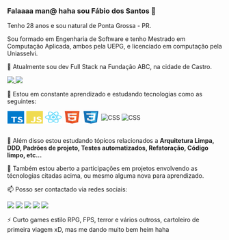 ### Falaaaa man@ haha sou Fábio dos Santos 👋

Tenho 28 anos e sou natural de Ponta Grossa - PR.

Sou formado em Engenharia de Software e tenho Mestrado em Computação Aplicada, ambos pela UEPG, e licenciado em computação pela Uniasselvi.

🔭 Atualmente sou dev Full Stack na Fundação ABC, na cidade de Castro.

<div>
  <a href="https://github.com/fabioods">
  <img height="180em" src="https://github-readme-stats.vercel.app/api?username=fabioods&show_icons=true&theme=dracula&include_all_commits=true&count_private=true"/>
  <img height="180em" src="https://github-readme-stats.vercel.app/api/top-langs/?username=fabioods&layout=compact&langs_count=7&theme=dracula"/>
  </a>
</div>
  
 🌱 Estou em constante aprendizado e estudando tecnologias como as seguintes:
 <div style="display: inline_block">
  <img align="center" alt="Typescript" height="30" width="40" src="https://raw.githubusercontent.com/devicons/devicon/master/icons/typescript/typescript-plain.svg">
  <img align="center" alt="Javascript" height="30" width="40" src="https://raw.githubusercontent.com/devicons/devicon/master/icons/javascript/javascript-plain.svg">
  <img align="center" alt="React" height="30" width="40" src="https://raw.githubusercontent.com/devicons/devicon/master/icons/react/react-original.svg">
  <img align="center" alt="HTML" height="30" width="40" src="https://raw.githubusercontent.com/devicons/devicon/master/icons/html5/html5-original.svg">
  <img align="center" alt="CSS" height="30" width="40" src="https://raw.githubusercontent.com/devicons/devicon/master/icons/css3/css3-original.svg">
  <img align="center" alt="CSS" height="50" width="50" src='https://cdn.jsdelivr.net/gh/devicons/devicon/icons/graphql/graphql-plain-wordmark.svg'>
   <img align="center" alt="CSS" height="50" width="50" src='https://cdn.jsdelivr.net/gh/devicons/devicon/icons/docker/docker-original-wordmark.svg'>
</div>
<br/>
  
🌱 Além disso estou estudando tópicos relacionados a **Arquitetura Limpa, DDD, Padrões de projeto, Testes automatizados, Refatoração, Código limpo, etc...**
 <br/>

👯 Também estou aberto a participações em projetos envolvendo as técnologias citadas acima, ou mesmo alguma nova para aprendizado.

📫 Posso ser contactado via redes sociais:

<div> 
  <a href="https://instagram.com/fabio.ds" target="_blank"><img src="https://img.shields.io/badge/-Instagram-%23E4405F?style=for-the-badge&logo=instagram&logoColor=white" target="_blank"></a>
 <a href="https://discordapp.com/users/696795405073121290" target="_blank"><img src="https://img.shields.io/badge/Discord-7289DA?style=for-the-badge&logo=discord&logoColor=white" target="_blank"></a> 
  <a href = "mailto:fah_ds@live.com"><img src="https://img.shields.io/badge/-Gmail-%23333?style=for-the-badge&logo=gmail&logoColor=white" target="_blank"></a>
  <a href="https://www.linkedin.com/in/fabioods/" target="_blank"><img src="https://img.shields.io/badge/-LinkedIn-%230077B5?style=for-the-badge&logo=linkedin&logoColor=white" target="_blank"></a> 
   <a href="https://www.facebook.com/fabioods25/" target="_blank"><img src="https://img.shields.io/badge/Facebook-1877F2?style=for-the-badge&logo=facebook&logoColor=white"></a>
</div>


⚡ Curto games estilo RPG, FPS, terror e vários outross, cartoleiro de primeira viagem xD, mas me dando muito bem heim haha


